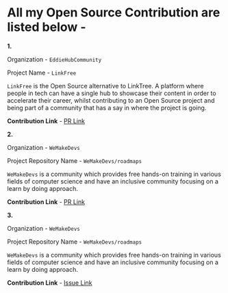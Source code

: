 # All my Open Source Contribution are listed below -

<b>1.</b>

Organization - ``EddieHubCommunity``

Project Name - ``LinkFree``

``LinkFree`` is the Open Source alternative to LinkTree. A platform where people in tech can have a single hub to showcase their content in order to accelerate their career, whilst contributing to an Open Source project and being part of a community that has a say in where the project is going.

<b>Contribution Link</b> - [PR Link](https://github.com/EddieHubCommunity/LinkFree/pull/1916)






<b>2.</b>

Organization - ``WeMakeDevs``

Project Repository Name - ``WeMakeDevs/roadmaps``

``WeMakeDevs`` is a community which provides free hands-on training in various fields of computer science and have an inclusive community focusing on a learn by doing approach.

<b>Contribution Link</b> - [PR Link](https://github.com/WeMakeDevs/roadmaps/pull/334#event-8168081852)




<b>3.</b>

Organization - ``WeMakeDevs``

Project Repository Name - ``WeMakeDevs/roadmaps``

``WeMakeDevs`` is a community which provides free hands-on training in various fields of computer science and have an inclusive community focusing on a learn by doing approach.

<b>Contribution Link</b> - [Issue Link](https://github.com/WeMakeDevs/roadmaps/issues/434)
